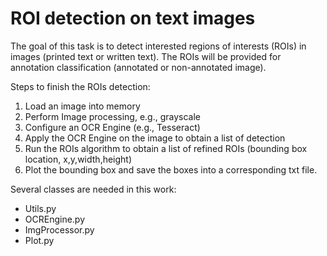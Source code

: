 # ROI detection on text images

The goal of this task is to detect interested regions of interests (ROIs) in images (printed text or written text). The ROIs will be provided for annotation classification (annotated or non-annotated image).

Steps to finish the ROIs detection:
1. Load an image into memory
2. Perform Image processing, e.g., grayscale
3. Configure an OCR Engine (e.g., Tesseract)
4. Apply the OCR Engine on the image to obtain a list of detection
5. Run the ROIs algorithm to obtain a list of refined ROIs (bounding box location, x,y,width,height)
6. Plot the bounding box and save the boxes into a corresponding txt file.

Several classes are needed in this work:
- Utils.py
- OCREngine.py
- ImgProcessor.py
- Plot.py













